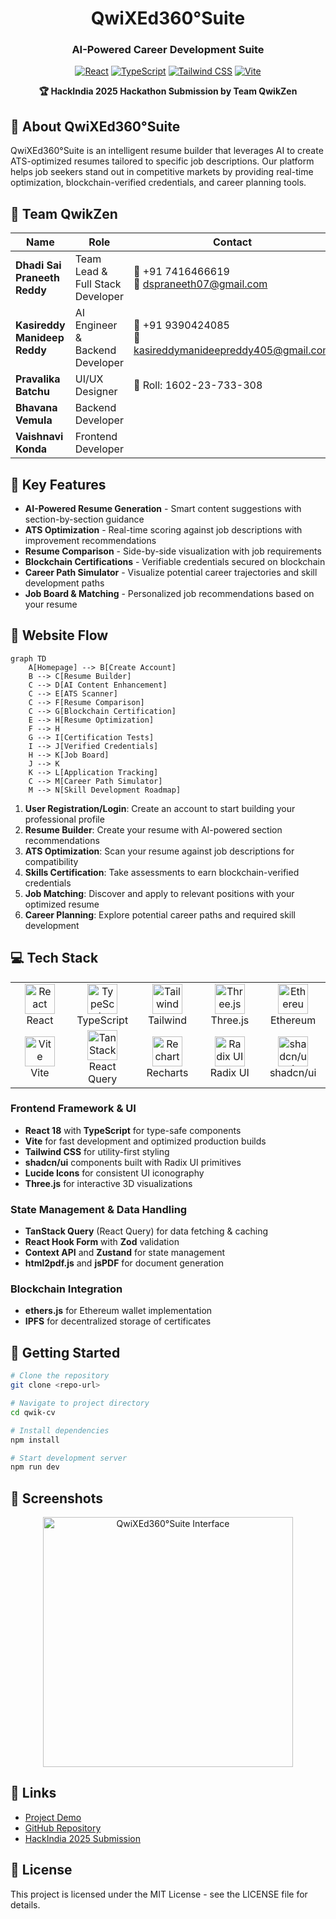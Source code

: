 
<div align="center">
  
  # QwiXEd360°Suite
  ### AI-Powered Career Development Suite
  
  [![React](https://img.shields.io/badge/-React-61DAFB?style=for-the-badge&logo=react&logoColor=black)](https://reactjs.org/)
  [![TypeScript](https://img.shields.io/badge/-TypeScript-3178C6?style=for-the-badge&logo=typescript&logoColor=white)](https://www.typescriptlang.org/)
  [![Tailwind CSS](https://img.shields.io/badge/-Tailwind_CSS-38B2AC?style=for-the-badge&logo=tailwind-css&logoColor=white)](https://tailwindcss.com/)
  [![Vite](https://img.shields.io/badge/-Vite-646CFF?style=for-the-badge&logo=vite&logoColor=white)](https://vitejs.dev/)
  
  **🏆 HackIndia 2025 Hackathon Submission by Team QwikZen**
</div>

## 🚀 About QwiXEd360°Suite

QwiXEd360°Suite is an intelligent resume builder that leverages AI to create ATS-optimized resumes tailored to specific job descriptions. Our platform helps job seekers stand out in competitive markets by providing real-time optimization, blockchain-verified credentials, and career planning tools.

## 👥 Team QwikZen

| Name | Role | Contact |
|------|------|---------|
| **Dhadi Sai Praneeth Reddy** | Team Lead & Full Stack Developer | 📱 +91 7416466619 <br> 📧 dspraneeth07@gmail.com |
| **Kasireddy Manideep Reddy** | AI Engineer & Backend Developer | 📱 +91 9390424085 <br> 📧 kasireddymanideepreddy405@gmail.com |
| **Pravalika Batchu** | UI/UX Designer | 📝 Roll: 1602-23-733-308 |
| **Bhavana Vemula** | Backend Developer | |
| **Vaishnavi Konda** | Frontend Developer | |

## 🌟 Key Features

- **AI-Powered Resume Generation** - Smart content suggestions with section-by-section guidance
- **ATS Optimization** - Real-time scoring against job descriptions with improvement recommendations
- **Resume Comparison** - Side-by-side visualization with job requirements
- **Blockchain Certifications** - Verifiable credentials secured on blockchain
- **Career Path Simulator** - Visualize potential career trajectories and skill development paths
- **Job Board & Matching** - Personalized job recommendations based on your resume

## 🔄 Website Flow

```mermaid
graph TD
    A[Homepage] --> B[Create Account]
    B --> C[Resume Builder]
    C --> D[AI Content Enhancement]
    C --> E[ATS Scanner]
    C --> F[Resume Comparison]
    C --> G[Blockchain Certification]
    E --> H[Resume Optimization]
    F --> H
    G --> I[Certification Tests]
    I --> J[Verified Credentials]
    H --> K[Job Board]
    J --> K
    K --> L[Application Tracking]
    C --> M[Career Path Simulator]
    M --> N[Skill Development Roadmap]
```

1. **User Registration/Login**: Create an account to start building your professional profile
2. **Resume Builder**: Create your resume with AI-powered section recommendations
3. **ATS Optimization**: Scan your resume against job descriptions for compatibility
4. **Skills Certification**: Take assessments to earn blockchain-verified credentials
5. **Job Matching**: Discover and apply to relevant positions with your optimized resume
6. **Career Planning**: Explore potential career paths and required skill development

## 💻 Tech Stack

<div align="center">
  <table>
    <tr>
      <td align="center" width="96">
        <img src="https://cdn.jsdelivr.net/gh/devicons/devicon/icons/react/react-original.svg" width="48" height="48" alt="React" />
        <br>React
      </td>
      <td align="center" width="96">
        <img src="https://cdn.jsdelivr.net/gh/devicons/devicon/icons/typescript/typescript-original.svg" width="48" height="48" alt="TypeScript" />
        <br>TypeScript
      </td>
      <td align="center" width="96">
        <img src="https://cdn.jsdelivr.net/gh/devicons/devicon/icons/tailwindcss/tailwindcss-plain.svg" width="48" height="48" alt="Tailwind" />
        <br>Tailwind
      </td>
      <td align="center" width="96">
        <img src="https://cdn.jsdelivr.net/gh/devicons/devicon/icons/threejs/threejs-original.svg" width="48" height="48" alt="Three.js" />
        <br>Three.js
      </td>
      <td align="center" width="96">
        <img src="https://www.vectorlogo.zone/logos/ethereum/ethereum-icon.svg" width="48" height="48" alt="Ethereum" />
        <br>Ethereum
      </td>
    </tr>
    <tr>
      <td align="center" width="96">
        <img src="https://cdn.worldvectorlogo.com/logos/vitejs.svg" width="48" height="48" alt="Vite" />
        <br>Vite
      </td>
      <td align="center" width="96">
        <img src="https://www.vectorlogo.zone/logos/tanstack/tanstack-icon.svg" width="48" height="48" alt="TanStack" />
        <br>React Query
      </td>
      <td align="center" width="96">
        <img src="https://cdn.worldvectorlogo.com/logos/recharts.svg" width="48" height="48" alt="Recharts" />
        <br>Recharts
      </td>
      <td align="center" width="96">
        <img src="https://avatars.githubusercontent.com/u/75042455" width="48" height="48" alt="Radix UI" />
        <br>Radix UI
      </td>
      <td align="center" width="96">
        <img src="https://avatars.githubusercontent.com/u/139895814" width="48" height="48" alt="shadcn/ui" />
        <br>shadcn/ui
      </td>
    </tr>
  </table>
</div>

### Frontend Framework & UI
- **React 18** with **TypeScript** for type-safe components
- **Vite** for fast development and optimized production builds
- **Tailwind CSS** for utility-first styling
- **shadcn/ui** components built with Radix UI primitives
- **Lucide Icons** for consistent UI iconography
- **Three.js** for interactive 3D visualizations

### State Management & Data Handling
- **TanStack Query** (React Query) for data fetching & caching
- **React Hook Form** with **Zod** validation
- **Context API** and **Zustand** for state management
- **html2pdf.js** and **jsPDF** for document generation

### Blockchain Integration
- **ethers.js** for Ethereum wallet implementation
- **IPFS** for decentralized storage of certificates

## 🏁 Getting Started

```bash
# Clone the repository
git clone <repo-url>

# Navigate to project directory
cd qwik-cv

# Install dependencies
npm install

# Start development server
npm run dev
```

## 📱 Screenshots

<div align="center">
  <img src="public/placeholder.svg" alt="QwiXEd360°Suite Interface" width="400px" />
</div>

## 🔗 Links

- [Project Demo](https://qwik-cv.vercel.app)
- [GitHub Repository](https://github.com/qwikzen/qwik-cv)
- [HackIndia 2025 Submission](https://hackindia2025.devfolio.co/projects)

## 📄 License

This project is licensed under the MIT License - see the LICENSE file for details.

